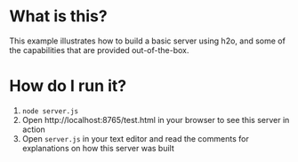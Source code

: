 # What is this?

This example illustrates how to build a basic server using h2o, and some of the capabilities that are provided out-of-the-box.

# How do I run it?

1. `node server.js`
2. Open http://localhost:8765/test.html in your browser to see this server in action
3. Open `server.js` in your text editor and read the comments for explanations on how this server was built
